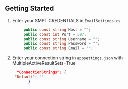 ## Getting Started
1. Enter your SMPT CREDENTIALS in `EmailSettings.cs`
   ```c#
        public const string Host = "";
        public const int Port = 587;
        public const string Username = "";
        public const string Password = "";
        public const string Email = "";
   ```
2. Enter your connection string in `appsettings.json` with MultipleActiveResultSets=True
   ```json
     "ConnectionStrings": {
    "Default": ""
          }
   ```
